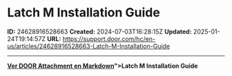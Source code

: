 # Latch M Installation Guide

**ID:** 24628916528663
**Created:** 2024-07-03T16:28:15Z
**Updated:** 2025-01-24T19:14:57Z
**URL:** https://support.door.com/hc/en-us/articles/24628916528663-Latch-M-Installation-Guide

---

<p><strong><span class="wysiwyg-underline"><a href="https://support.door.com/hc/article_attachments/24628893040663

> 📄 **Contenido extraído:** [Ver DOOR Attachment en Markdown](./24628893040663_DOOR_Attachment_extracted.md)">Latch M Installation Guide</a></span></strong></p>
